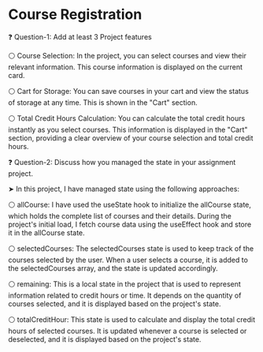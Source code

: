 # Course Registration

❓ Question-1: Add at least 3 Project features

⚪ Course Selection: In the project, you can select courses and view their relevant information. This course information is displayed on the current card.

⚪ Cart for Storage: You can save courses in your cart and view the status of storage at any time. This is shown in the "Cart" section.

⚪ Total Credit Hours Calculation: You can calculate the total credit hours instantly as you select courses. This information is displayed in the "Cart" section, providing a clear overview of your course selection and total credit hours.




❓ Question-2: Discuss how you managed the state in your assignment project.

➤ In this project, I have managed state using the following approaches:

⚪ allCourse: I have used the useState hook to initialize the allCourse state, which holds the complete list of courses and their details. During the project's initial load, I fetch course data using the useEffect hook and store it in the allCourse state.

⚪ selectedCourses: The selectedCourses state is used to keep track of the courses selected by the user. When a user selects a course, it is added to the selectedCourses array, and the state is updated accordingly.

⚪ remaining: This is a local state in the project that is used to represent information related to credit hours or time. It depends on the quantity of courses selected, and it is displayed based on the project's state.

⚪ totalCreditHour: This state is used to calculate and display the total credit hours of selected courses. It is updated whenever a course is selected or deselected, and it is displayed based on the project's state.

